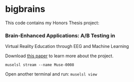 # bigbrains

This code contains my Honors Thesis project: 

### Brain-Enhanced Applications: A/B Testing in
Virtual Reality Education through EEG and
Machine Learning

Download [this paper](https://github.com/VitorInserra/bigbrains/blob/2214f86d0e3470bcc5fdb44b6a15714a0234a453/Brain-Enhanced%20Applications%20Demo%20Paper.pdf) to learn more about the project.

`muselsl stream --name Muse-0008`

Open another terminal and run:
`muselsl view`

